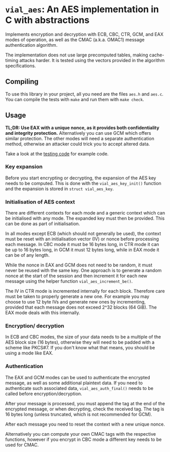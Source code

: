 `vial_aes`: An AES implementation in C with abstractions
========================================================

Implements encryption and decryption with ECB, CBC, CTR, GCM, and EAX modes of operation,
as well as the CMAC (a.k.a. OMAC1) message authentication algorithm.

The implementation does not use large precomputed tables, making cache-timing attacks harder.
It is tested using the vectors provided in the algorithm specifications.

Compiling
---------

To use this library in your project, all you need are the files `aes.h` and `aes.c`.
You can compile the tests with `make` and run them with `make check`.

Usage
-----

**TL;DR: Use EAX with a unique nonce, as it provides both confidentiality and integrity protection.**
Alternatively you can use GCM which offers similar protection.
The other modes will need a separate authentication method,
otherwise an attacker could trick you to accept altered data.

Take a look at the [testing code](./test.c) for example code.

### Key expansion

Before you start encrypting or decrypting, the expansion of the AES key needs to be computed.
This is done with the `vial_aes_key_init()` function and the expansion is stored in `struct vial_aes_key`.

### Initialisation of AES context

There are different contexts for each mode and a generic context which can be initialised with any mode.
The expanded key must then be provided. This can be done as part of initialisation.

In all modes except ECB (which should not generally be used),
the context must be reset with an initialisation vector (IV) or nonce before processing each message.
In CBC mode it must be 16 bytes long, in CTR mode it can be up to 16 bytes long,
in GCM it must 12 bytes long, while in EAX mode it can be of any length.

While the nonce in EAX and GCM does not need to be random, it must never be reused with the same key.
One approach is to generate a random nonce at the start of the session and then increment it
for each new message using the helper function `vial_aes_increment_be()`.

The IV in CTR mode is incremented internally for each block. Therefore care must be taken to properly
generate a new one. For example you may choose to use 12 byte IVs and generate new ones by incrementing,
provided that each message does not exceed 2^32 blocks (64 GiB). The EAX mode deals with this internally.

### Encryption/ decryption

In ECB and CBC modes, the size of your data needs to be a multiple of the AES block size (16 bytes),
otherwise they will need to be padded with a scheme like PKCS#7. If you don't know what that means,
you should be using a mode like EAX.

### Authentication

The EAX and GCM modes can be used to authenticate the encrypted message,
as well as some additional plaintext data. If you need to authenticate such associated data,
`vial_aes_auth_final()` needs to be called before encryption/decryption.

After your message is processed, you must append the tag at the end of the encrypted message,
or when decrypting, check the received tag. The tag is 16 bytes long (unless truncated,
which is not recommended for GCM).

After each message you need to reset the context with a new unique nonce.

Alternatively you can compute your own CMAC tags with the respective functions,
however if you encrypt in CBC mode a different key needs to be used for CMAC.
